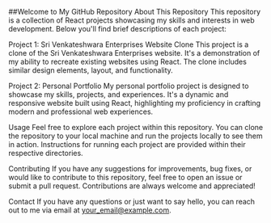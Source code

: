 
##Welcome to My GitHub Repository
About This Repository
This repository is a collection of React projects showcasing my skills and interests in web development. Below you'll find brief descriptions of each project:

Project 1: Sri Venkateshwara Enterprises Website Clone
This project is a clone of the Sri Venkateshwara Enterprises website. It's a demonstration of my ability to recreate existing websites using React. The clone includes similar design elements, layout, and functionality.

Project 2: Personal Portfolio
My personal portfolio project is designed to showcase my skills, projects, and experiences. It's a dynamic and responsive website built using React, highlighting my proficiency in crafting modern and professional web experiences.

Usage
Feel free to explore each project within this repository. You can clone the repository to your local machine and run the projects locally to see them in action. Instructions for running each project are provided within their respective directories.

Contributing
If you have any suggestions for improvements, bug fixes, or would like to contribute to this repository, feel free to open an issue or submit a pull request. Contributions are always welcome and appreciated!

Contact
If you have any questions or just want to say hello, you can reach out to me via email at your_email@example.com.
